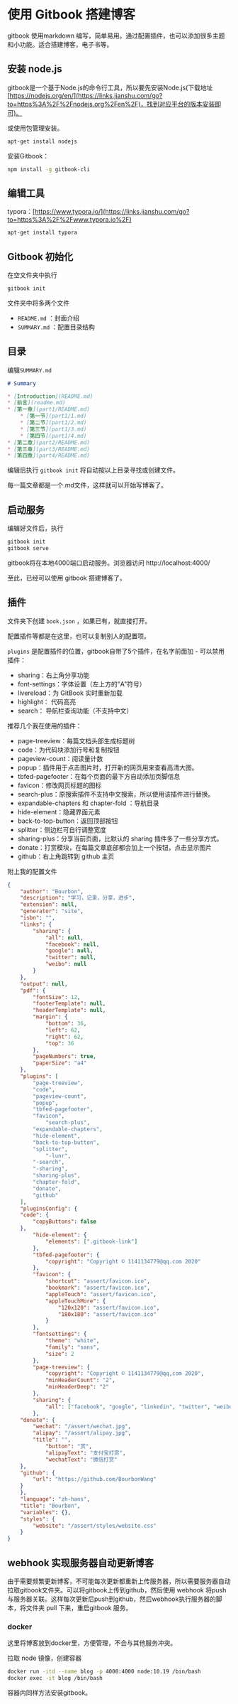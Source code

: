 # 使用 Gitbook 搭建博客

gitbook 使用markdown 编写，简单易用。通过配置插件，也可以添加很多主题和小功能。适合搭建博客，电子书等。

## 安装 node.js

gitbook是一个基于Node.js的命令行工具，所以要先安装Node.js(下载地址[https://nodejs.org/en/](https://links.jianshu.com/go?to=https%3A%2F%2Fnodejs.org%2Fen%2F)，找到对应平台的版本安装即可)。

或使用包管理安装。

```sh
apt-get install nodejs
```

安装Gitbook：

```sh
npm install -g gitbook-cli
```

## 编辑工具

typora：[https://www.typora.io/](https://links.jianshu.com/go?to=https%3A%2F%2Fwww.typora.io%2F)

```sh
apt-get install typora
```

## Gitbook 初始化

在空文件夹中执行

```sh
gitbook init
```

文件夹中将多两个文件

- `README.md` ：封面介绍
- `SUMMARY.md` ：配置目录结构

## 目录

编辑`SUMMARY.md`

```markdown
# Summary

* [Introduction](README.md)
* [前言](readme.md)
* [第一章](part1/README.md)
    * [第一节](part1/1.md)
    * [第二节](part1/2.md)
    * [第三节](part1/3.md)
    * [第四节](part1/4.md)
* [第二章](part2/README.md)
* [第三章](part3/README.md)
* [第四章](part4/README.md)
```

编辑后执行 `gitbook init` 将自动按以上目录寻找或创建文件。

每一篇文章都是一个.md文件，这样就可以开始写博客了。

## 启动服务

编辑好文件后，执行

```sh
gitbook init
gitbook serve
```

gitbook将在本地4000端口启动服务。浏览器访问 http://localhost:4000/

至此，已经可以使用 gitbook 搭建博客了。

## 插件

文件夹下创建 `book.json` ，如果已有，就直接打开。

配置插件等都是在这里，也可以复制别人的配置项。

`plugins` 是配置插件的位置，gitbook自带了5个插件，在名字前面加 - 可以禁用插件：

- sharing：右上角分享功能
- font-settings：字体设置（左上方的"A"符号）
- livereload：为 GitBook 实时重新加载
- highlight： 代码高亮
- search： 导航栏查询功能（不支持中文）

推荐几个我在使用的插件：

- page-treeview：每篇文档头部生成标题树
-  code：为代码块添加行号和复制按钮
- pageview-count：阅读量计数
- popup：插件用于点击图片时，打开新的网页用来查看高清大图。
- tbfed-pagefooter：在每个页面的最下方自动添加页脚信息
- favicon：修改网页标题的图标
- search-plus：原搜索插件不支持中文搜索，所以使用该插件进行替换。
- expandable-chapters 和 chapter-fold ：导航目录
- hide-element：隐藏界面元素
- back-to-top-button：返回顶部按钮
- splitter：侧边栏可自行调整宽度
- sharing-plus：分享当前页面，比默认的 sharing 插件多了一些分享方式。
- donate：打赏模块，在每篇文章底部都会加上一个按钮，点击显示图片
- github：右上角跳转到 github 主页

附上我的配置文件

```json
{
    "author": "Bourbon",
    "description": "学习，记录，分享，进步",
    "extension": null,
    "generator": "site",
    "isbn": "",
    "links": {
        "sharing": {
            "all": null,
            "facebook": null,
            "google": null,
            "twitter": null,
            "weibo": null
        }
    },
    "output": null,
    "pdf": {
        "fontSize": 12,
        "footerTemplate": null,
        "headerTemplate": null,
        "margin": {
            "bottom": 36,
            "left": 62,
            "right": 62,
            "top": 36
        },
        "pageNumbers": true,
        "paperSize": "a4"
    },
    "plugins": [
	    "page-treeview",
	    "code",
	    "pageview-count",
	    "popup",
	    "tbfed-pagefooter",
	    "favicon",
    	    "search-plus",
	    "expandable-chapters",
	    "hide-element",
	    "back-to-top-button",
	    "splitter",
    	    "-lunr",
	    "-search",
	    "-sharing",
	    "sharing-plus",
	    "chapter-fold",
	    "donate",
	    "github"
    ],
    "pluginsConfig": {
	"code": {
	    "copyButtons": false	
	},    
        "hide-element": {
            "elements": [".gitbook-link"]
        },
        "tbfed-pagefooter": {
            "copyright": "Copyright © 1141134779@qq.com 2020"
        },
        "favicon": {
            "shortcut": "assert/favicon.ico",
            "bookmark": "assert/favicon.ico",
            "appleTouch": "assert/favicon.ico",
            "appleTouchMore": {
                "120x120": "assert/favicon.ico",
                "180x180": "assert/favicon.ico"
            }
        },
        "fontsettings": {
            "theme": "white",
            "family": "sans",
            "size": 2
        },
        "page-treeview": {
            "copyright": "Copyright © 1141134779@qq,com 2020",
            "minHeaderCount": "2",
            "minHeaderDeep": "2"
        },
        "sharing": {
            "all": ["facebook", "google", "linkedin", "twitter", "weibo", "qq"]
        },
	"donate": {
	    "wechat": "/assert/wechat.jpg",
	    "alipay": "/assert/alipay.jpg",
	    "title": "",
            "button": "赏",
            "alipayText": "支付宝打赏",
            "wechatText": "微信打赏"
	},
	"github": {
	    "url": "https://github.com/BourbonWang"	
	}
    },
    "language": "zh-hans",
    "title": "Bourbon",
    "variables": {},
    "styles": {
        "website": "/assert/styles/website.css"
    }
}
```

## webhook 实现服务器自动更新博客

由于需要频繁更新博客，不可能每次更新都重新上传服务器，所以需要服务器自动拉取gitbook文件夹。可以将gitbook上传到github，然后使用 webhook 将push与服务器关联。这样每次更新后push到github，然后webhook执行服务器的脚本，将文件夹 pull 下来，重启gitbook 服务。

### docker

这里将博客放到docker里，方便管理，不会与其他服务冲突。

拉取 node 镜像，创建容器

```sh
docker run -itd --name blog -p 4000:4000 node:10.19 /bin/bash
docker exec -it blog /bin/bash
```

容器内同样方法安装gitbook。

